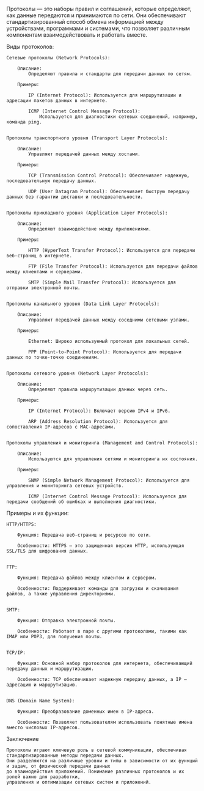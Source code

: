 
Протоколы — это наборы правил и соглашений, которые определяют, как данные передаются и принимаются по сети.
Они обеспечивают стандартизированный способ обмена информацией между устройствами, программами и системами,
что позволяет различным компонентам взаимодействовать и работать вместе.

 
Виды протоколов:

    Сетевые протоколы (Network Protocols):

        Описание:
            Определяют правила и стандарты для передачи данных по сетям.

        Примеры:

            IP (Internet Protocol): Используется для маршрутизации и адресации пакетов данных в интернете.

            ICMP (Internet Control Message Protocol): 
                Используется для диагностики сетевых соединений, например, команда ping.


    Протоколы транспортного уровня (Transport Layer Protocols):

        Описание:
            Управляют передачей данных между хостами.

        Примеры:

            TCP (Transmission Control Protocol): Обеспечивает надежную, последовательную передачу данных.

            UDP (User Datagram Protocol): Обеспечивает быструю передачу данных без гарантии доставки и последовательности.


    Протоколы прикладного уровня (Application Layer Protocols):

        Описание:
            Определяют взаимодействие между приложениями.

        Примеры:

            HTTP (HyperText Transfer Protocol): Используется для передачи веб-страниц в интернете.

            FTP (File Transfer Protocol): Используется для передачи файлов между клиентами и серверами.

            SMTP (Simple Mail Transfer Protocol): Используется для отправки электронной почты.


    Протоколы канального уровня (Data Link Layer Protocols):

        Описание:
            Управляют передачей данных между соседними сетевыми узлами.

        Примеры:

            Ethernet: Широко используемый протокол для локальных сетей.

            PPP (Point-to-Point Protocol): Используется для передачи данных по точке-точке соединениям.


    Протоколы сетевого уровня (Network Layer Protocols):

        Описание:
            Определяют правила маршрутизации данных через сеть.

        Примеры:

            IP (Internet Protocol): Включает версию IPv4 и IPv6.

            ARP (Address Resolution Protocol): Используется для сопоставления IP-адресов с MAC-адресами.


    Протоколы управления и мониторинга (Management and Control Protocols):

        Описание:
            Используются для управления сетями и мониторинга их состояния.

        Примеры:

            SNMP (Simple Network Management Protocol): Используется для управления и мониторинга сетевых устройств.

            ICMP (Internet Control Message Protocol): Используется для передачи сообщений об ошибках и выполнения диагностики.


Примеры и их функции:

    HTTP/HTTPS:

        Функция: Передача веб-страниц и ресурсов по сети.

        Особенности: HTTPS — это защищенная версия HTTP, использующая SSL/TLS для шифрования данных.


    FTP:

        Функция: Передача файлов между клиентом и сервером.

        Особенности: Поддерживает команды для загрузки и скачивания файлов, а также управления директориями.


    SMTP:

        Функция: Отправка электронной почты.

        Особенности: Работает в паре с другими протоколами, такими как IMAP или POP3, для получения почты.


    TCP/IP:

        Функция: Основной набор протоколов для интернета, обеспечивающий передачу данных и маршрутизацию.

        Особенности: TCP обеспечивает надежную передачу данных, а IP — адресацию и маршрутизацию.


    DNS (Domain Name System):

        Функция: Преобразование доменных имен в IP-адреса.

        Особенности: Позволяет пользователям использовать понятные имена вместо числовых IP-адресов.



Заключение

    Протоколы играют ключевую роль в сетевой коммуникации, обеспечивая стандартизированные методы передачи данных.
    Они разделяются на различные уровни и типы в зависимости от их функций и задач, от физической передачи данных
    до взаимодействия приложений. Понимание различных протоколов и их ролей важно для разработки,
    управления и оптимизации сетевых систем и приложений.
